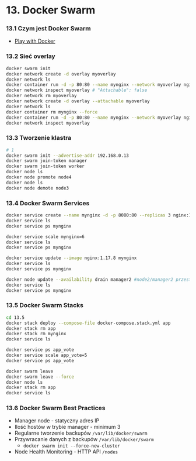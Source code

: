 # 13. Docker Swarm

### 13.1 Czym jest Docker Swarm

* [Play with Docker](https://labs.play-with-docker.com/)

### 13.2 Sieć overlay

```bash
docker swarm init
docker network create -d overlay myoverlay
docker network ls
docker container run -d -p 80:80 --name mynginx --network myoverlay nginx:1.17 #error - nie można podłączyć sieci do pojedynczego kontenera
docker network inspect myoverlay # "Attachable": false
docker network rm myoverlay
docker network create -d overlay --attachable myoverlay
docker network ls
docker container rm mynginx --force
docker container run -d -p 80:80 --name mynginx --network myoverlay nginx:1.17
docker network inspect myoverlay
```

### 13.3 Tworzenie klastra

```bash
# 1
docker swarm init --advertise-addr 192.168.0.13 
docker swarm join-token manager
docker swarm join-token worker
docker node ls
docker node promote node4
docker node ls
docker node demote node3
```

### 13.4 Docker Swarm Services
```bash
docker service create --name mynginx -d -p 8080:80 --replicas 3 nginx:1.16.1
docker service ls
docker service ps mynginx

docker service scale mynginx=6
docker service ls
docker service ps mynginx

docker service update --image nginx:1.17.8 mynginx
docker service ls
docker service ps mynginx

docker node update --availability drain manager2 #node2/manager2 przestaje być dostepny
docker service ls
docker service ps mynginx
```

### 13.5 Docker Swarm Stacks
```bash
cd 13.5
docker stack deploy --compose-file docker-compose.stack.yml app
docker stack rm app
docker stack rm mynginx
docker service ls

docker service ps app_vote
docker service scale app_vote=5
docker service ps app_vote

docker swarm leave
docker swarm leave --force
docker node ls
docker stack rm app
docker service ls
```

### 13.6 Docker Swarm Best Practices

* Manager node - statyczny adres IP
* Ilość hostów w trybie manager - minimum 3
* Regularne tworzenie backupów `/var/lib/docker/swarm`
* Przywracanie danych z backupów `/var/lib/docker/swarm`
  * `docker swarm init --force-new-cluster`
* Node Health Monitoring - HTTP API `/nodes`
